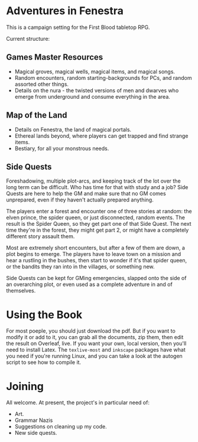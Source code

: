# Adventures in Fenestra

This is a campaign setting for the First Blood tabletop RPG.

Current structure:

## Games Master Resources

- Magical groves, magical wells, magical items, and magical songs.
- Random encounters, random starting-backgrounds for PCs, and random assorted other things.
- Details on the nura - the twisted versions of men and dwarves who emerge from underground and consume everything in the area.

## Map of the Land
- Details on Fenestra, the land of magical portals.
- Ethereal lands beyond, where players can get trapped and find strange items.
- Bestiary, for all your monstrous needs.

## Side Quests

Foreshadowing, multiple plot-arcs, and keeping track of the lot over the long term can be difficult.  Who has time for that with study and a job?  Side Quests are here to help the GM and make sure that no GM comes unprepared, even if they haven't actually prepared anything.

The players enter a forest and encounter one of three stories at random: the elven prince, the spider queen, or just disconnected, random events.  The result is the Spider Queen, so they get part one of that Side Quest.  The next time they're in the forest, they might get part 2, or might have a completely different story assault them.

Most are extremely short encounters, but after a few of them are down, a plot begins to emerge.  The players have to leave town on a mission and hear a rustling in the bushes, then start to wonder if it's that spider queen, or the bandits they ran into in the villages, or something new.

Side Quests can be kept for GMing emergencies, slapped onto the side of an overarching plot, or even used as a complete adventure in and of themselves.

# Using the Book

For most poeple, you should just download the pdf.  But if you want to modify it or add to it, you can grab all the documents, zip them, then edit the result on Overleaf, live.  If you want your own, local version, then you'll need to install Latex.  The `texlive-most` and `inkscape` packages have what you need if you're running Linux, and you can take a look at the autogen script to see how to compile it.

# Joining

All welcome.  At present, the project's in particular need of:

- Art.
- Grammar Nazis
- Suggestions on cleaning up my code.
- New side quests.

